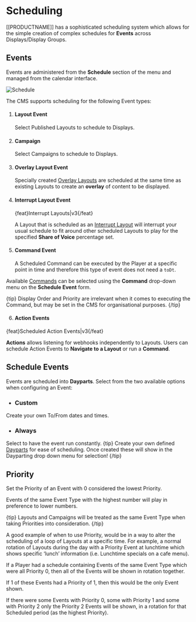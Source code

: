 <!--toc=scheduling-->

# Scheduling

[[PRODUCTNAME]] has a sophisticated scheduling system which allows for the simple creation of complex schedules for **Events** across Displays/Display Groups. 

## Events

Events are administered from the **Schedule** section of the menu and managed from the calendar interface.

![Schedule](img/v3_scheduling_intro.png)



The CMS supports scheduling for the following Event types:

1. #### Layout Event

   Select Published Layouts to schedule to Displays. 

2. #### Campaign

   Select Campaigns to schedule to Displays.

3. #### Overlay Layout Event

   Specially created [Overlay Layouts](layouts_overlay.html) are scheduled at the same time as existing Layouts to create an **overlay** of content to be displayed. 

4. #### Interrupt Layout Event

   {feat}Interrupt Layouts|v3{/feat}

   A Layout that is scheduled as an [Interrupt Layout](layouts_interrupt.html) will interrupt your usual schedule to fit around other scheduled Layouts to play for the specified **Share of Voice** percentage set.

5. #### Command Event

   A Scheduled Command can be executed by the Player at a specific point in time and therefore this type of event does not need a `toDt`.

Available [Commands](displays_command_functionality.html) can be selected using the **Command** drop-down menu on the **Schedule Event** form.

{tip}
Display Order and Priority are irrelevant when it comes to executing the Command, but may be set in the CMS for organisational purposes.
{/tip}

6. #### Action Events 

{feat}Scheduled Action Events|v3{/feat}

**Actions** allows listening for webhooks independently to Layouts. Users can schedule Action Events to **Navigate to a Layout** or run a **Command**.

## Schedule Events

Events are scheduled into **Dayparts**. Select from the two available options when configuring an Event:

- ### Custom


Create your own To/From dates and times.

- ### Always

Select to have the event run constantly.
{tip}
Create your own defined [Dayparts](scheduling_dayparting.html) for ease of scheduling. Once created these will show in the Dayparting drop down menu for selection!
{/tip}

## Priority

Set the Priority of an Event with 0 considered the lowest Priority.

Events of the same Event Type with the highest number will play in preference to lower numbers.

{tip}
Layouts and Campaigns will be treated as the same Event Type when taking Priorities into consideration.
{/tip}

A good example of when to use Priority, would be in a way to alter the scheduling of a loop of Layouts at a specific time. For example, a normal rotation of Layouts during the day with a Priority Event at lunchtime which shows specific ‘lunch’ information (i.e. Lunchtime specials on a cafe menu).

If a Player had a schedule containing Events of the same Event Type which were all Priority 0, then all of the Events will be shown in rotation together.

If 1 of these Events had a Priority of 1, then this would be the only Event shown.

If there were some Events with Priority 0, some with Priority 1 and some with Priority 2 only the Priority 2 Events will be shown, in a rotation for that Scheduled period (as the highest Priority).